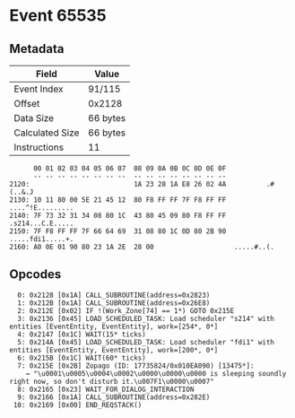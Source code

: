 # Event 65535

## Metadata

| Field           | Value    |
|-----------------|----------|
| Event Index     | 91/115   |
| Offset          | 0x2128   |
| Data Size       | 66 bytes |
| Calculated Size | 66 bytes |
| Instructions    | 11       |

```
      00 01 02 03 04 05 06 07  08 09 0A 0B 0C 0D 0E 0F
      -- -- -- -- -- -- -- --  -- -- -- -- -- -- -- --
2120:                          1A 23 28 1A E8 26 02 4A          .#(..&.J
2130: 10 11 80 00 5E 21 45 12  80 F8 FF FF 7F F8 FF FF  ....^!E.........
2140: 7F 73 32 31 34 08 80 1C  43 80 45 09 80 F8 FF FF  .s214...C.E.....
2150: 7F F8 FF FF 7F 66 64 69  31 08 80 1C 0D 80 2B 90  .....fdi1.....+.
2160: A0 0E 01 90 80 23 1A 2E  28 00                    .....#..(.      
```

## Opcodes

```
  0: 0x2128 [0x1A] CALL_SUBROUTINE(address=0x2823)
  1: 0x212B [0x1A] CALL_SUBROUTINE(address=0x26E8)
  2: 0x212E [0x02] IF !(Work_Zone[74] == 1*) GOTO 0x215E
  3: 0x2136 [0x45] LOAD_SCHEDULED_TASK: Load scheduler "s214" with entities [EventEntity, EventEntity], work=[254*, 0*]
  4: 0x2147 [0x1C] WAIT(15* ticks)
  5: 0x214A [0x45] LOAD_SCHEDULED_TASK: Load scheduler "fdi1" with entities [EventEntity, EventEntity], work=[200*, 0*]
  6: 0x215B [0x1C] WAIT(60* ticks)
  7: 0x215E [0x2B] Zopago (ID: 17735824/0x010EA090) [13475*]:
    → "\u0001\u0005\u0004\u0002\u0000\u0000\u0000 is sleeping soundly right now, so don't disturb it.\u007F1\u0000\u0007"
  8: 0x2165 [0x23] WAIT_FOR_DIALOG_INTERACTION
  9: 0x2166 [0x1A] CALL_SUBROUTINE(address=0x282E)
 10: 0x2169 [0x00] END_REQSTACK()
```
